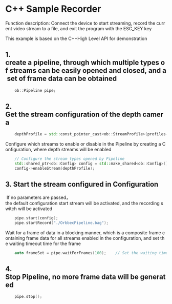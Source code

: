 # C++ Sample Recorder

Function description: Connect the device to start streaming, record the current video stream to a file, and exit the program with the ESC_KEY key

This example is based on the C++High Level API for demonstration

## 1. create a pipeline, through which multiple types of streams can be easily opened and closed, and a set of frame data can be obtained
```cpp
    ob::Pipeline pipe;
```

## 2. Get the stream configuration of the depth camera
```cpp
    depthProfile = std::const_pointer_cast<ob::StreamProfile>(profiles->getProfile(OB_PROFILE_DEFAULT))->as<ob::VideoStreamProfile>();
```

Configure which streams to enable or disable in the Pipeline by creating a Configuration, where depth streams will be enabled
```cpp
    // Configure the stream types opened by Pipeline
    std::shared_ptr<ob::Config> config = std::make_shared<ob::Config>();
    config->enableStream(depthProfile);
```

## 3. Start the stream configured in Configuration
 If no parameters are passed，the default configuration start stream will be activated, and the recording switch will be activated
```cpp
    pipe.start(config);
    pipe.startRecord("./OrbbecPipeline.bag");
```
Wait for a frame of data in a blocking manner, which is a composite frame containing frame data for all streams enabled in the configuration, and set the waiting timeout time for the frame
```cpp
    auto frameSet = pipe.waitForFrames(100);	// Set the waiting time to 100ms
```

## 4. Stop Pipeline, no more frame data will be generated
```cpp
    pipe.stop();
```
